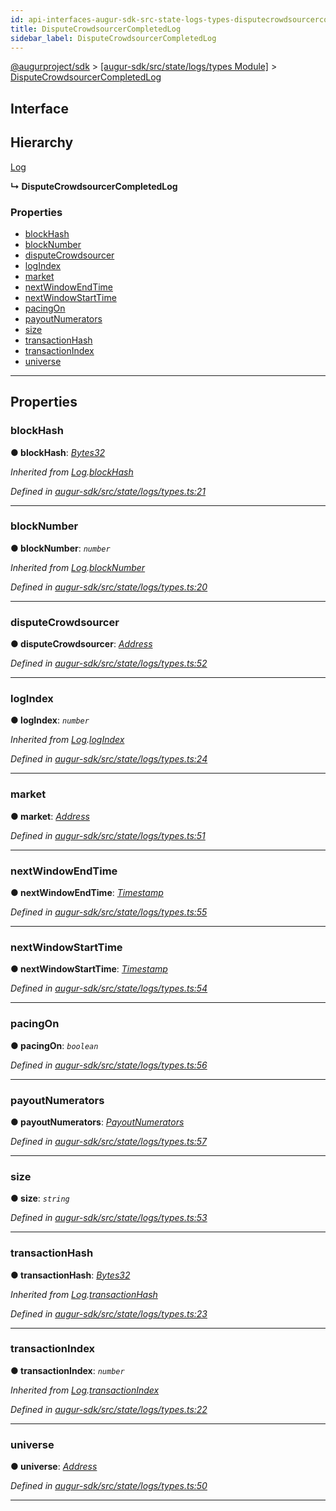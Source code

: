 ```yaml
---
id: api-interfaces-augur-sdk-src-state-logs-types-disputecrowdsourcercompletedlog
title: DisputeCrowdsourcerCompletedLog
sidebar_label: DisputeCrowdsourcerCompletedLog
---
```


[@augurproject/sdk](api-readme.md) > [[augur-sdk/src/state/logs/types Module]](api-modules-augur-sdk-src-state-logs-types-module.md) > [DisputeCrowdsourcerCompletedLog](api-interfaces-augur-sdk-src-state-logs-types-disputecrowdsourcercompletedlog.md)

## Interface

## Hierarchy

 [Log](api-interfaces-augur-sdk-src-state-logs-types-log.md)

**↳ DisputeCrowdsourcerCompletedLog**

### Properties

* [blockHash](api-interfaces-augur-sdk-src-state-logs-types-disputecrowdsourcercompletedlog.md#blockhash)
* [blockNumber](api-interfaces-augur-sdk-src-state-logs-types-disputecrowdsourcercompletedlog.md#blocknumber)
* [disputeCrowdsourcer](api-interfaces-augur-sdk-src-state-logs-types-disputecrowdsourcercompletedlog.md#disputecrowdsourcer)
* [logIndex](api-interfaces-augur-sdk-src-state-logs-types-disputecrowdsourcercompletedlog.md#logindex)
* [market](api-interfaces-augur-sdk-src-state-logs-types-disputecrowdsourcercompletedlog.md#market)
* [nextWindowEndTime](api-interfaces-augur-sdk-src-state-logs-types-disputecrowdsourcercompletedlog.md#nextwindowendtime)
* [nextWindowStartTime](api-interfaces-augur-sdk-src-state-logs-types-disputecrowdsourcercompletedlog.md#nextwindowstarttime)
* [pacingOn](api-interfaces-augur-sdk-src-state-logs-types-disputecrowdsourcercompletedlog.md#pacingon)
* [payoutNumerators](api-interfaces-augur-sdk-src-state-logs-types-disputecrowdsourcercompletedlog.md#payoutnumerators)
* [size](api-interfaces-augur-sdk-src-state-logs-types-disputecrowdsourcercompletedlog.md#size)
* [transactionHash](api-interfaces-augur-sdk-src-state-logs-types-disputecrowdsourcercompletedlog.md#transactionhash)
* [transactionIndex](api-interfaces-augur-sdk-src-state-logs-types-disputecrowdsourcercompletedlog.md#transactionindex)
* [universe](api-interfaces-augur-sdk-src-state-logs-types-disputecrowdsourcercompletedlog.md#universe)

---

## Properties

<a id="blockhash"></a>

###  blockHash

**● blockHash**: *[Bytes32](api-modules-augur-sdk-src-state-logs-types-module.md#bytes32)*

*Inherited from [Log](api-interfaces-augur-sdk-src-state-logs-types-log.md).[blockHash](api-interfaces-augur-sdk-src-state-logs-types-log.md#blockhash)*

*Defined in [augur-sdk/src/state/logs/types.ts:21](https://github.com/AugurProject/augur/blob/0787bf1a23/packages/augur-sdk/src/state/logs/types.ts#L21)*

___
<a id="blocknumber"></a>

###  blockNumber

**● blockNumber**: *`number`*

*Inherited from [Log](api-interfaces-augur-sdk-src-state-logs-types-log.md).[blockNumber](api-interfaces-augur-sdk-src-state-logs-types-log.md#blocknumber)*

*Defined in [augur-sdk/src/state/logs/types.ts:20](https://github.com/AugurProject/augur/blob/0787bf1a23/packages/augur-sdk/src/state/logs/types.ts#L20)*

___
<a id="disputecrowdsourcer"></a>

###  disputeCrowdsourcer

**● disputeCrowdsourcer**: *[Address](api-modules-augur-sdk-src-state-logs-types-module.md#address)*

*Defined in [augur-sdk/src/state/logs/types.ts:52](https://github.com/AugurProject/augur/blob/0787bf1a23/packages/augur-sdk/src/state/logs/types.ts#L52)*

___
<a id="logindex"></a>

###  logIndex

**● logIndex**: *`number`*

*Inherited from [Log](api-interfaces-augur-sdk-src-state-logs-types-log.md).[logIndex](api-interfaces-augur-sdk-src-state-logs-types-log.md#logindex)*

*Defined in [augur-sdk/src/state/logs/types.ts:24](https://github.com/AugurProject/augur/blob/0787bf1a23/packages/augur-sdk/src/state/logs/types.ts#L24)*

___
<a id="market"></a>

###  market

**● market**: *[Address](api-modules-augur-sdk-src-state-logs-types-module.md#address)*

*Defined in [augur-sdk/src/state/logs/types.ts:51](https://github.com/AugurProject/augur/blob/0787bf1a23/packages/augur-sdk/src/state/logs/types.ts#L51)*

___
<a id="nextwindowendtime"></a>

###  nextWindowEndTime

**● nextWindowEndTime**: *[Timestamp](api-modules-augur-sdk-src-state-logs-types-module.md#timestamp)*

*Defined in [augur-sdk/src/state/logs/types.ts:55](https://github.com/AugurProject/augur/blob/0787bf1a23/packages/augur-sdk/src/state/logs/types.ts#L55)*

___
<a id="nextwindowstarttime"></a>

###  nextWindowStartTime

**● nextWindowStartTime**: *[Timestamp](api-modules-augur-sdk-src-state-logs-types-module.md#timestamp)*

*Defined in [augur-sdk/src/state/logs/types.ts:54](https://github.com/AugurProject/augur/blob/0787bf1a23/packages/augur-sdk/src/state/logs/types.ts#L54)*

___
<a id="pacingon"></a>

###  pacingOn

**● pacingOn**: *`boolean`*

*Defined in [augur-sdk/src/state/logs/types.ts:56](https://github.com/AugurProject/augur/blob/0787bf1a23/packages/augur-sdk/src/state/logs/types.ts#L56)*

___
<a id="payoutnumerators"></a>

###  payoutNumerators

**● payoutNumerators**: *[PayoutNumerators](api-modules-augur-sdk-src-state-logs-types-module.md#payoutnumerators)*

*Defined in [augur-sdk/src/state/logs/types.ts:57](https://github.com/AugurProject/augur/blob/0787bf1a23/packages/augur-sdk/src/state/logs/types.ts#L57)*

___
<a id="size"></a>

###  size

**● size**: *`string`*

*Defined in [augur-sdk/src/state/logs/types.ts:53](https://github.com/AugurProject/augur/blob/0787bf1a23/packages/augur-sdk/src/state/logs/types.ts#L53)*

___
<a id="transactionhash"></a>

###  transactionHash

**● transactionHash**: *[Bytes32](api-modules-augur-sdk-src-state-logs-types-module.md#bytes32)*

*Inherited from [Log](api-interfaces-augur-sdk-src-state-logs-types-log.md).[transactionHash](api-interfaces-augur-sdk-src-state-logs-types-log.md#transactionhash)*

*Defined in [augur-sdk/src/state/logs/types.ts:23](https://github.com/AugurProject/augur/blob/0787bf1a23/packages/augur-sdk/src/state/logs/types.ts#L23)*

___
<a id="transactionindex"></a>

###  transactionIndex

**● transactionIndex**: *`number`*

*Inherited from [Log](api-interfaces-augur-sdk-src-state-logs-types-log.md).[transactionIndex](api-interfaces-augur-sdk-src-state-logs-types-log.md#transactionindex)*

*Defined in [augur-sdk/src/state/logs/types.ts:22](https://github.com/AugurProject/augur/blob/0787bf1a23/packages/augur-sdk/src/state/logs/types.ts#L22)*

___
<a id="universe"></a>

###  universe

**● universe**: *[Address](api-modules-augur-sdk-src-state-logs-types-module.md#address)*

*Defined in [augur-sdk/src/state/logs/types.ts:50](https://github.com/AugurProject/augur/blob/0787bf1a23/packages/augur-sdk/src/state/logs/types.ts#L50)*

___

